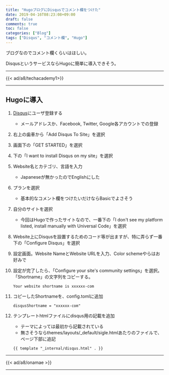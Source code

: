 ```yaml
---
title: "HugoブログにDisqusでコメント欄をつけた"
date: 2019-04-16T08:23:08+09:00
draft: false
comments: true
toc: false
categories: ["Blog"]
tags: ["Disqus", "コメント欄", "Hugo"]
---
```


ブログなのでコメント欄くらいはほしい。

DisqusというサービスならHugoに簡単に導入できそう。

<!--more-->

---

{{< ad/a8/techacademy1>}}

---

## Hugoに導入

1. [Disqus](https://help.disqus.com/)にユーザ登録する
    - メールアドレスか、Facebook, Twitter, Google各アカウントでの登録

2. 右上の歯車から「Add Disqus To Site」を選択

3. 画面下の「GET STARTED」を選択

4. 下の「I want to install Disqus on my site」を選択

5. Website名とカテゴリ、言語を入力
    - Japaneseが無かったのでEnglishにした

6. プランを選択
    - 基本的なコメント欄をつけたいだけならBasicでよさそう

7. 自分のサイトを選択
    - 今回はHugoで作ったサイトなので、一番下の「I don't see my platform listed, install manually with Universal Code」を選択

8. Website上にDisqusを設置するためのコード等が出ますが、特に弄らず一番下の「Configure Disqus」を選択

9. 設定画面。Website NameとWebsite URLを入力、Color schemeやらはお好みで

10. 設定が完了したら、「Configure your site's community settings」を選択。「Shortname」の文字列をコピーする。

    ```
    Your website shortname is xxxxxx-com
    ```

11. コピーしたShortnameを、config.tomlに追加

    ```
    disqusShortname = "xxxxxx-com"
    ```

12. テンプレートhtmlファイルにdisqus用の記載を追加
    - テーマによっては最初から記載されている
    - 無さそうならthemes/layouts/_default/sigle.htmlあたりのファイルで、ページ下部に追記

    ```
    {{ template "_internal/disqus.html" . }}
    ```

---

{{< ad/a8/onamae >}}

---

